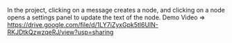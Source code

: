 In the project, clicking on a message creates a node, and clicking on a node opens a settings panel 
to update the text of the node.
Demo Video =>  https://drive.google.com/file/d/1LY7iZyxGpk5tl6UIN-RKJDtkQzwzqeRJ/view?usp=sharing
